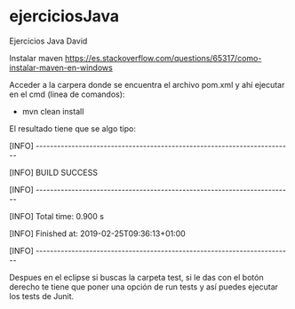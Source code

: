 # ejerciciosJava
Ejercicios Java David


Instalar maven
https://es.stackoverflow.com/questions/65317/como-instalar-maven-en-windows

Acceder a la carpera donde se encuentra el archivo pom.xml y ahí ejecutar en el cmd (linea de comandos):
-  mvn clean install

El resultado tiene que se algo tipo:

[INFO] ------------------------------------------------------------------------

[INFO] BUILD SUCCESS

[INFO] ------------------------------------------------------------------------

[INFO] Total time: 0.900 s

[INFO] Finished at: 2019-02-25T09:36:13+01:00

[INFO] ------------------------------------------------------------------------


Despues en el eclipse si buscas la carpeta test, si le das con el botón derecho te tiene que poner una opción de run tests y así puedes ejecutar los tests de Junit.
